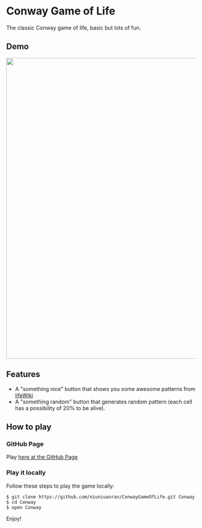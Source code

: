 # Conway Game of Life
The classic Conway game of life, basic but lots of fun.

## Demo

<img src="https://raw.githubusercontent.com/niuniuanran/ConwayGameOfLife/master/demo.gif" width="800px" alt=""/>


## Features
- A "something nice" button that shows you some awesome patterns from [lifeWiki](https://www.conwaylife.com/wiki/Main_Page)
- A "something random" button that generates random pattern (each cell has a possibility of 20% to be alive).

## How to play

### GitHub Page
Play [here at the GitHub Page](https://niuniuanran.github.io/GameOfLife/)

### Play it locally
Follow these steps to play the game locally:
```
$ git clone https://github.com/niuniuanran/ConwayGameOfLife.git Conway
$ cd Conway
$ open Conway
```

Enjoy!

